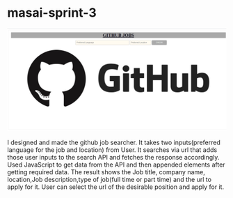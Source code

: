 # masai-sprint-3
![](Resources/github.PNG)


I designed and made the github job searcher.
It takes two inputs(preferred language for the job and location) from User.
It searches via url that adds those user inputs to the search API and fetches the response accordingly.
Used JavaScript to get data from the API and then appended elements after  getting required data.
The result shows the Job title, company name, location,Job description,type of job(full time or part time)
and the url to apply for it.
User can select the url of the desirable position and apply for it.

